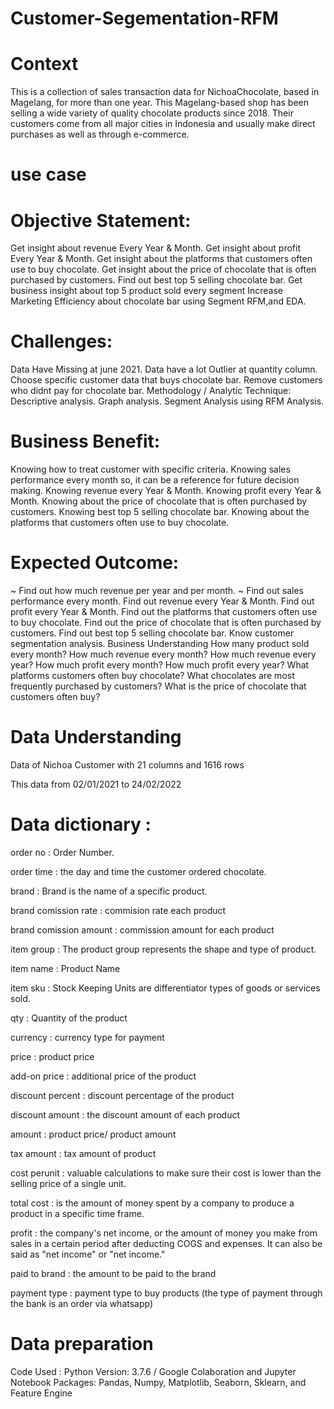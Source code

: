 # Customer-Segementation-RFM
# Context
This is a collection of sales transaction data for NichoaChocolate, based in Magelang, for more than one year. This Magelang-based shop has been selling a wide variety of quality chocolate products since 2018. Their customers come from all major cities in Indonesia and usually make direct purchases as well as through e-commerce.
# use case

# Objective Statement:
Get insight about revenue Every Year & Month.
Get insight about profit Every Year & Month.
Get insight about the platforms that customers often use to buy chocolate.
Get insight about the price of chocolate that is often purchased by customers.
Find out best top 5 selling chocolate bar.
Get business insight about top 5 product sold every segment
Increase Marketing Efficiency about chocolate bar using Segment RFM,and EDA.

# Challenges:
Data Have Missing at june 2021.
Data have a lot Outlier at quantity column.
Choose specific customer data that buys chocolate bar.
Remove customers who didnt pay for chocolate bar.
Methodology / Analytic Technique:
Descriptive analysis.
Graph analysis.
Segment Analysis using RFM Analysis.

# Business Benefit:
Knowing how to treat customer with specific criteria.
Knowing sales performance every month so, it can be a reference for future decision making.
Knowing revenue every Year & Month.
Knowing profit every Year & Month.
Knowing about the price of chocolate that is often purchased by customers.
Knowing best top 5 selling chocolate bar.
Knowing about the platforms that customers often use to buy chocolate.

# Expected Outcome:
~ Find out how much revenue per year and per month.
~ Find out sales performance every month.
Find out revenue every Year & Month.
Find out profit every Year & Month.
Find out the platforms that customers often use to buy chocolate.
Find out the price of chocolate that is often purchased by customers.
Find out best top 5 selling chocolate bar.
Know customer segmentation analysis.
Business Understanding
How many product sold every month?
How much revenue every month?
How much revenue every year?
How much profit every month?
How much profit every year?
What platforms customers often buy chocolate?
What chocolates are most frequently purchased by customers?
What is the price of chocolate that customers often buy?

# Data Understanding
Data of Nichoa Customer with 21 columns and 1616 rows

This data from 02/01/2021 to 24/02/2022

# Data dictionary :
order no : Order Number.

order time : the day and time the customer ordered chocolate.

brand : Brand is the name of a specific product.

brand comission rate : commision rate each product

brand comission amount : commission amount for each product

item group : The product group represents the shape and type of product.

item name : Product Name

item sku : Stock Keeping Units are differentiator types of goods or services sold.

qty : Quantity of the product

currency : currency type for payment

price : product price

add-on price : additional price of the product

discount percent : discount percentage of the product

discount amount : the discount amount of each product

amount : product price/ product amount

tax amount : tax amount of product

cost perunit : valuable calculations to make sure their cost is lower than the selling price of a single unit.

total cost : is the amount of money spent by a company to produce a product in a specific time frame.

profit : the company's net income, or the amount of money you make from sales in a certain period after deducting COGS and expenses. It can also be said as "net income" or "net income."

paid to brand : the amount to be paid to the brand

payment type : payment type to buy products (the type of payment through the bank is an order via whatsapp)

# Data preparation
Code Used :
Python Version: 3.7.6 / Google Colaboration and Jupyter Notebook
Packages: Pandas, Numpy, Matplotlib, Seaborn, Sklearn, and Feature Engine
